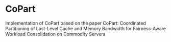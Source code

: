 # CoPart
Implementation of CoPart based on the paper CoPart: Coordinated Partitioning of Last-Level Cache and Memory Bandwidth for Fairness-Aware Workload Consolidation on Commodity Servers
